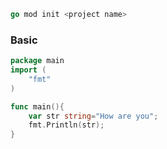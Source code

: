 ```go
go mod init <project name>
```


### Basic 

```go
package main
import (
	"fmt"
)

func main(){
	var str string="How are you";
	fmt.Println(str);
}
```